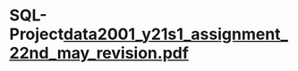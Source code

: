 # SQL-Project[data2001_y21s1_assignment_22nd_may_revision.pdf](https://github.com/Ai-sensei-Patrick/SQL-Project/files/7026941/data2001_y21s1_assignment_22nd_may_revision.pdf)


